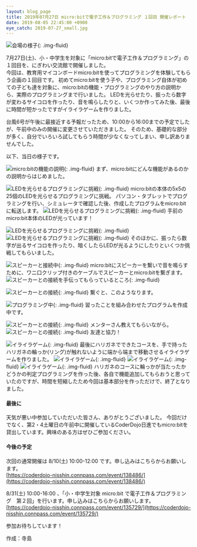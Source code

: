 ```yaml
---
layout: blog_page
title: 2019年07月27日 micro:bitで電子工作＆プログラミング １回目 開催レポート
date: 2019-08-05 22:45:00 +0900
eye_catch: 2019-07-27_small.jpg
---
```


![会場の様子](/assets/img/2019-07-27_0-1.jpg){: .img-fluid}

7月27日(土)、小・中学生を対象に「micro:bitで電子工作＆プログラミング」の１回目を、にぎわい交流館で開催しました。<br/>
今回は、教育用マイコンボードmicro:bitを使ってプログラミングを体験してもらう企画の１回目です。
初めてmicro:bitを使う子や、プログラミング自体が初めての子ども達を対象に、micro:bitの機能・プログラミングのやり方の説明から、実際のプログラミングまで行いました。
LEDを光らせたり、振ったら数字が変わるサイコロを作ったり、音を鳴らしたりと、いくつか作ってみた後、最後に時間が短かったですがイライラゲームを作りました。

台風6号が午後に最接近する予報だったため、10:00から16:00までの予定でしたが、午前中のみの開催に変更させていただきました。
そのため、基礎的な部分が多く、自分でいろいろ試してもらう時間が少なくなってしまい、申し訳ありませんでした。

以下、当日の様子です。

![micro:bitの機能の説明](/assets/img/2019-07-27_1-1.jpg){: .img-fluid}
まず、micro:bitにどんな機能があるのかの説明からはじめました。


![LEDを光らせるプログラミングに挑戦](/assets/img/2019-07-27_1-3.jpg){: .img-fluid}
micro:bitの本体の5x5の25個のLEDを光らせるプログラミングに挑戦。
パソコン・タブレットでプログラミングを行い、シミュレータで確認した後、作成したプログラムをmicro:bitに転送します。
![LEDを光らせるプログラミングに挑戦](/assets/img/2019-07-27_1-2.jpg){: .img-fluid}
手前のmicro:bit本体のLEDが光っています！

![LEDを光らせるプログラミングに挑戦](/assets/img/2019-07-27_1-4.jpg){: .img-fluid}
![LEDを光らせるプログラミングに挑戦](/assets/img/2019-07-27_1-5.jpg){: .img-fluid}
そのほかに、振ったら数字が出るサイコロを作ったり、暗くしたらLEDが光るようにしたりといくつか挑戦してもらいました。

![スピーカーと接続中](/assets/img/2019-07-27_2-1.jpg){: .img-fluid}
micro:bitにスピーカーを繋いで音を鳴らすために、ワニ口クリップ付きのケーブルでスピーカーとmicro:bitを繋ぎます。
![スピーカーとの接続を手伝ってもらっているところ](/assets/img/2019-07-27_2-2.jpg){: .img-fluid}

![スピーカーとの接続](/assets/img/2019-07-27_2-3.jpg){: .img-fluid}
繋ぐと、このようなります。

![プログラミング中](/assets/img/2019-07-27_2-4.jpg){: .img-fluid}
習ったことを組み合わせたプログラムを作成中です。

![スピーカーとの接続](/assets/img/2019-07-27_2-5.jpg){: .img-fluid}
メンターさん教えてもらいながら。
![スピーカーとの接続](/assets/img/2019-07-27_2-6.jpg){: .img-fluid}
友達と協力！


![イライラゲーム](/assets/img/2019-07-27_3-1.jpg){: .img-fluid}
最後にハリガネでできたコースを、手で持ったハリガネの輪っか(リング)が触れないように端から端まで移動させるイライラゲームを作りました。
![イライラゲーム](/assets/img/2019-07-27_3-2.jpg){: .img-fluid}
![イライラゲーム](/assets/img/2019-07-27_3-3.jpg){: .img-fluid}
![イライラゲーム](/assets/img/2019-07-27_3-4.jpg){: .img-fluid}
ハリガネのコースに輪っかが当たったかどうかの判定プログラミングを作った後、各自で機能追加してもらおうと思っていたのですが、時間を短縮したため今回は基本部分を作っただけで、終了となりました。

#### 最後に
天気が悪い中参加していただいた皆さん、ありがとうございました。
今回だけでなく、第2・4土曜日の午前中に開催しているCoderDojo日進でもmicro:bitを貸出しています。興味のある方はぜひご参加ください。

#### 今後の予定

次回の通常開催は 8/10(土) 10:00-12:00 です。申し込みはこちらからお願いします。<br />
[https://coderdojo-nisshin.connpass.com/event/138486/](https://coderdojo-nisshin.connpass.com/event/138486/)<br />

8/31(土) 10:00-16:00 、「小・中学生対象 micro:bit で電子工作＆プログラミング　第２回」を行います。申し込みはこちらからお願いします。<br />
[https://coderdojo-nisshin.connpass.com/event/135729/](https://coderdojo-nisshin.connpass.com/event/135729/)<br />

参加お待ちしています！

作成：寺島

